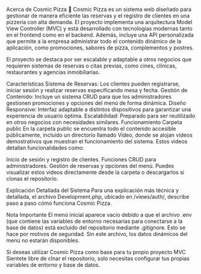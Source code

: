 Acerca de Cosmic Pizza 🍕
Cosmic Pizza es un sistema web diseñado para gestionar de manera eficiente las reservas y el registro de clientes en una pizzería con alta demanda. El proyecto implementa una arquitectura Model View Controller (MVC) y está desarrollado con tecnologías modernas tanto en el frontend como en el backend. Además, incluye una API personalizada que permite a la empresa administrar todo el contenido dinámico de la aplicación, como promociones, sabores de pizza, complementos y postres.

El proyecto se destaca por ser escalable y adaptable a otros negocios que requieren sistemas de reservas o citas previas, como cines, clínicas, restaurantes y agencias inmobiliarias.

Características
Sistema de Reservas: Los clientes pueden registrarse, iniciar sesión y realizar reservas especificando mesa y fecha.
Gestión de Contenido: Incluye un sistema CRUD para que los administradores gestionen promociones y opciones del menú de forma dinámica.
Diseño Responsive: Interfaz adaptable a distintos dispositivos para garantizar una experiencia de usuario óptima.
Escalabilidad: Preparado para ser reutilizado en otros negocios con necesidades similares.
Funcionamiento
Carpeta public
En la carpeta public se encuentra todo el contenido accesible públicamente, incluido un directorio llamado Video, donde se alojan videos demostrativos que muestran el funcionamiento del sistema. Estos videos detallan funcionalidades como:

Inicio de sesión y registro de clientes.
Funciones CRUD para administradores.
Gestión de reservas y opciones del menú.
Puedes visualizar estos videos directamente desde la carpeta o descargarlos si clonas el repositorio.

Explicación Detallada del Sistema
Para una explicación más técnica y detallada, el archivo Development.php, ubicado en /views/auth/, describe paso a paso cómo funciona Cosmic Pizza. 

Nota Importante
El menú inicial aparece vacío debido a que el archivo .env (que contiene las variables de entorno necesarias para conectarse a la base de datos) está excluido del repositorio mediante .gitignore. Esto se hace por motivos de seguridad. Sin este archivo, los datos dinámicos del menú no estarán disponibles.

Si deseas utilizar Cosmic Pizza como base para tu propio proyecto MVC Sientete libre de clnar el repositorio, solo necesitas configurar tus propias variables de entorno y base de datos.
